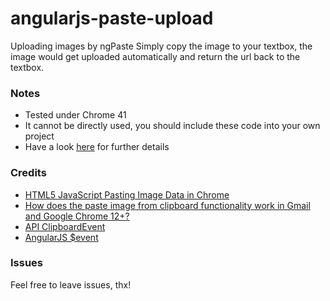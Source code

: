 # angularjs-paste-upload
Uploading images by ngPaste
Simply copy the image to your textbox, the image would get uploaded automatically and return the url back to the textbox.

### Notes
* Tested under Chrome 41
* It cannot be directly used, you should include these code into your own project
* Have a look [here](https://github.com/xh4n3/zone_blog) for further details

### Credits

* [HTML5 JavaScript Pasting Image Data in Chrome](http://strd6.com/2011/09/html5-javascript-pasting-image-data-in-chrome/)
* [How does the paste image from clipboard functionality work in Gmail and Google Chrome 12+?](http://stackoverflow.com/questions/6333814/how-does-the-paste-image-from-clipboard-functionality-work-in-gmail-and-google-c)
* [API ClipboardEvent](https://developer.mozilla.org/en-US/docs/Web/API/ClipboardEvent)
* [AngularJS $event](https://docs.angularjs.org/guide/expression#-event-)

### Issues

Feel free to leave issues, thx!